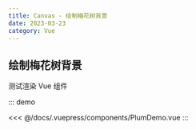 ```yaml
---
title: Canvas - 绘制梅花树背景
date: 2023-03-23
category: Vue
---
```


## 绘制梅花树背景

测试渲染 Vue 组件

::: demo
<PlumDemo slot="preview" />

<<< @/docs/.vuepress/components/PlumDemo.vue
:::
